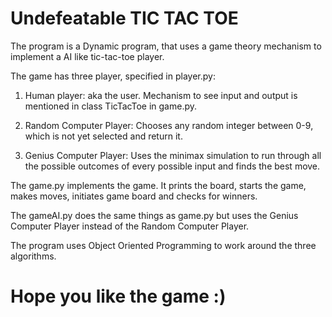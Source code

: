 # Undefeatable TIC TAC TOE
The program is a Dynamic program, that uses a game theory mechanism to implement a AI like tic-tac-toe player.

The game has three player, specified in player.py:

1) Human player: aka the user. Mechanism to see input and output is mentioned in class TicTacToe in game.py.

2) Random Computer Player: Chooses any random integer between 0-9, which is not yet selected and return it.

3) Genius Computer Player: Uses the minimax simulation to run through all the possible outcomes of every possible input and finds the best move.


The game.py implements the game. It prints the board, starts the game, makes moves, initiates game board and checks for winners. 

The gameAI.py does the same things as game.py but uses the Genius Computer Player instead of the Random Computer Player.

The program uses Object Oriented Programming to work around the three algorithms. 

# Hope you like the game :)
